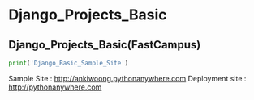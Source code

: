 # Django_Projects_Basic
## Django_Projects_Basic(FastCampus)

```python
print('Django_Basic_Sample_Site')
```

Sample Site : <http://ankiwoong.pythonanywhere.com>
Deployment site : <http://pythonanywhere.com>
